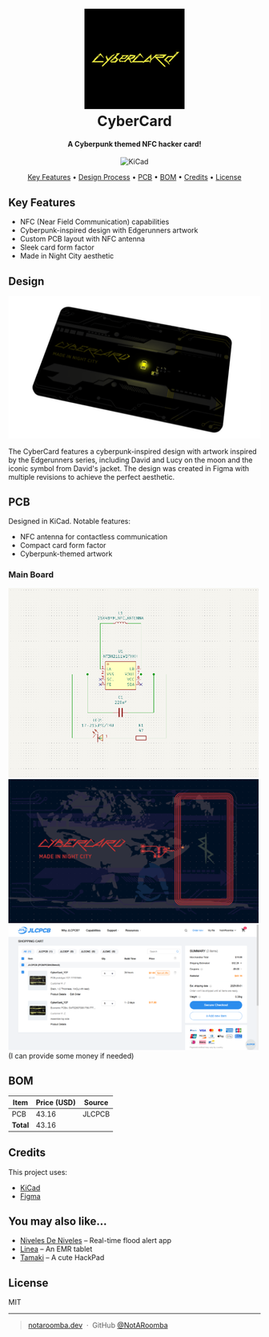 <h1 align="center">
  <br>
  <a href="https://notaroomba.dev"><img src="https://raw.githubusercontent.com/NotARoomba/CyberCard/main/assets/logo.png" alt="CyberCard" width="200"></a>
  <br>
  CyberCard
  <br>
</h1>

<h4 align="center">
A Cyberpunk themed NFC hacker card!
</h4>

<div align="center">

![KiCad](https://img.shields.io/badge/kicad-%2300578F.svg?style=for-the-badge&logo=kicad&logoColor=white)

</div>

<p align="center">
  <a href="#key-features">Key Features</a> •
  <a href="#design-process">Design Process</a> •
  <a href="#pcb">PCB</a> •
  <a href="#bom">BOM</a> •
  <a href="#credits">Credits</a> •
  <a href="#license">License</a>
</p>

## Key Features

- NFC (Near Field Communication) capabilities
- Cyberpunk-inspired design with Edgerunners artwork
- Custom PCB layout with NFC antenna
- Sleek card form factor
- Made in Night City aesthetic

## Design

<img src="assets/render_transparent.png" alt="Schematic" width="800"/>

The CyberCard features a cyberpunk-inspired design with artwork inspired by the Edgerunners series, including David and Lucy on the moon and the iconic symbol from David's jacket. The design was created in Figma with multiple revisions to achieve the perfect aesthetic.

## PCB

Designed in KiCad. Notable features:

- NFC antenna for contactless communication
- Compact card form factor
- Cyberpunk-themed artwork

### Main Board

<img src="assets/schematic.png" alt="Schematic" width="500"/>
<img src="assets/pcb_final.png" alt="PCB Layout" width="500"/>
<img src="assets/jlcpcb.png" alt="PCB Layout" width="500"/>
(I can provide some money if needed)

## BOM

| Item      | Price (USD) | Source |
| --------- | ----------- | ------ |
| PCB       | 43.16       | JLCPCB |
| **Total** | 43.16       |        |

## Credits

This project uses:

- [KiCad](https://www.kicad.org/)
- [Figma](https://www.figma.com/)

## You may also like...

- [Niveles De Niveles](https://github.com/NotARoomba/NivelesDeNiveles) – Real-time flood alert app
- [Linea](https://github.com/NotARoomba/Linea) – An EMR tablet
- [Tamaki](https://github.com/NotARoomba/Tamaki) – A cute HackPad

## License

MIT

---

> [notaroomba.dev](https://notaroomba.dev) &nbsp;&middot;&nbsp;
> GitHub [@NotARoomba](https://github.com/NotARoomba)
